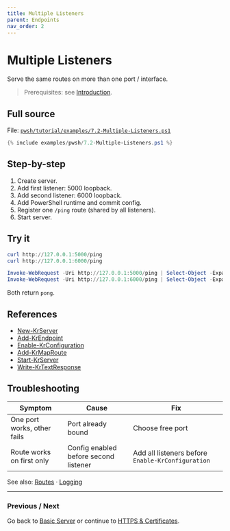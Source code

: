 ```yaml
---
title: Multiple Listeners
parent: Endpoints
nav_order: 2
---
```


# Multiple Listeners

Serve the same routes on more than one port / interface.

> Prerequisites: see [Introduction][Introduction].

## Full source

File: [`pwsh/tutorial/examples/7.2-Multiple-Listeners.ps1`][7.2-Multiple-Listeners.ps1]

```powershell
{% include examples/pwsh/7.2-Multiple-Listeners.ps1 %}
```

## Step-by-step

1. Create server.
2. Add first listener: 5000 loopback.
3. Add second listener: 6000 loopback.
4. Add PowerShell runtime and commit config.
5. Register one `/ping` route (shared by all listeners).
6. Start server.

## Try it

```powershell
curl http://127.0.0.1:5000/ping
curl http://127.0.0.1:6000/ping

Invoke-WebRequest -Uri http://127.0.0.1:5000/ping | Select-Object -ExpandProperty Content
Invoke-WebRequest -Uri http://127.0.0.1:6000/ping | Select-Object -ExpandProperty Content
```

Both return `pong`.

## References

- [New-KrServer][New-KrServer]
- [Add-KrEndpoint][Add-KrEndpoint]
- [Enable-KrConfiguration][Enable-KrConfiguration]
- [Add-KrMapRoute][Add-KrMapRoute]
- [Start-KrServer][Start-KrServer]
- [Write-KrTextResponse][Write-KrTextResponse]

## Troubleshooting

| Symptom | Cause | Fix |
|---------|-------|-----|
| One port works, other fails | Port already bound | Choose free port |
| Route works on first only | Config enabled before second listener | Add all listeners before `Enable-KrConfiguration` |

See also: [Routes](../2.routes/index) · [Logging](../5.logging/index)

---

### Previous / Next

Go back to [Basic Server][Previous] or continue to [HTTPS & Certificates][Next].

[7.2-Multiple-Listeners.ps1]: /pwsh/tutorial/examples/7.2-Multiple-Listeners.ps1
[New-KrServer]: /pwsh/cmdlets/New-KrServer
[Add-KrEndpoint]: /pwsh/cmdlets/Add-KrEndpoint
[Enable-KrConfiguration]: /pwsh/cmdlets/Enable-KrConfiguration
[Add-KrMapRoute]: /pwsh/cmdlets/Add-KrMapRoute
[Start-KrServer]: /pwsh/cmdlets/Start-KrServer
[Write-KrTextResponse]: /pwsh/cmdlets/Write-KrTextResponse
[Previous]: ./1.Basic-Server
[Next]: ./3.Https
[Introduction]: ../1.introduction/index#prerequisites
